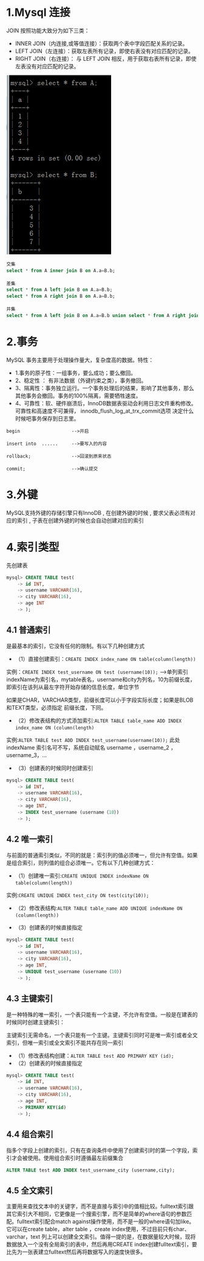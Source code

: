 # 1.Mysql 连接
JOIN 按照功能大致分为如下三类：

* INNER JOIN（内连接,或等值连接）：获取两个表中字段匹配关系的记录。
* LEFT JOIN（左连接）：获取左表所有记录，即使右表没有对应匹配的记录。
* RIGHT JOIN（右连接）： 与 LEFT JOIN 相反，用于获取右表所有记录，即使左表没有对应匹配的记录。

![Mysql 连接](image/03_01.jpg)

```sql
交集
select * from A inner join B on A.a=B.b;

差集
select * from A left join B on A.a=B.b;
select * from A right join B on A.a=B.b;

并集
select * from A left join B on A.a=B.b union select * from A right join B on A.a=B.b;
```

# 2.事务
MySQL 事务主要用于处理操作量大，复杂度高的数据。特性：　

* 1.事务的原子性：一组事务，要么成功；要么撤回。
* 2、稳定性 ： 有非法数据（外键约束之类），事务撤回。
* 3、隔离性：事务独立运行。一个事务处理后的结果，影响了其他事务，那么其他事务会撤回。事务的100%隔离，需要牺牲速度。
* 4、可靠性：软、硬件崩溃后，InnoDB数据表驱动会利用日志文件重构修改。可靠性和高速度不可兼得， innodb_flush_log_at_trx_commit选项 决定什么时候吧事务保存到日志里。

```
begin                   -->开启

insert into  ......     -->要写入的内容

rollback;               -->回滚到原来状态

commit;                 -->确认提交
```

# 3.外键
MySQL支持外键的存储引擎只有InnoDB , 在创建外键的时候 , 要求父表必须有对应的索引 , 子表在创建外键的时候也会自动创建对应的索引

# 4.索引类型
先创建表

```sql
mysql> CREATE TABLE test(
    -> id INT,
    -> username VARCHAR(16),
    -> city VARCHAR(16),
    -> age INT
    -> );
```

## 4.1 普通索引

是最基本的索引，它没有任何的限制。有以下几种创建方式

* （1）直接创建索引：`CREATE INDEX index_name ON table(column(length))`

实例：`CREATE INDEX test_username ON test (username(10));` -->单列索引
indexName为索引名，mytable表名，username和city为列名，10为前缀长度，即索引在该列从最左字符开始存储的信息长度，单位字节

如果是CHAR，VARCHAR类型，前缀长度可以小于字段实际长度；如果是BLOB和TEXT类型，必须指定 前缀长度，下同。

* （2）修改表结构的方式添加索引:`ALTER TABLE table_name ADD INDEX index_name ON (column(length)`

实例:`ALTER TABLE test ADD INDEX test_username(username(10));`
此处 indexName 索引名可不写，系统自动赋名 username ，username_2 ，username_3，...

* （3）创建表的时候同时创建索引

```sql
mysql> CREATE TABLE test(
    -> id INT,
    -> username VARCHAR(16),
    -> city VARCHAR(16),
    -> age INT,
    -> INDEX test_username (username（10）)
    -> );
```

## 4.2 唯一索引
与前面的普通索引类似，不同的就是：索引列的值必须唯一，但允许有空值。如果是组合索引，则列值的组合必须唯一。它有以下几种创建方式：

* （1）创建唯一索引:`CREATE UNIQUE INDEX indexName ON table(column(length))`

实例:`CREATE UNIQUE INDEX test_city ON test(city(10));`

* （2）修改表结构:`ALTER TABLE table_name ADD UNIQUE indexName ON (column(length))`

* （3）创建表的时候直接指定

```sql
mysql> CREATE TABLE test(
    -> id INT,
    -> username VARCHAR(16),
    -> city VARCHAR(16),
    -> age INT,
    -> UNIQUE test_username (username（10）)
    -> );
```

## 4.3 主键索引
是一种特殊的唯一索引，一个表只能有一个主键，不允许有空值。一般是在建表的时候同时创建主键索引：

主键索引无需命名，一个表只能有一个主键。主键索引同时可是唯一索引或者全文索引，但唯一索引或全文索引不能共存在同一索引

* （1）修改表结构创建：`ALTER TABLE test ADD PRIMARY KEY (id);`
* （2）创建表的时候直接指定

```sql
mysql> CREATE TABLE test(
    -> id INT,
    -> username VARCHAR(16),
    -> city VARCHAR(16),
    -> age INT,
    -> PRIMARY KEY(id)
    -> );
```

## 4.4 组合索引
指多个字段上创建的索引，只有在查询条件中使用了创建索引时的第一个字段，索引才会被使用。使用组合索引时遵循最左前缀集合

```sql
ALTER TABLE test ADD INDEX test_username_city (username,city);
```

## 4.5 全文索引
主要用来查找文本中的关键字，而不是直接与索引中的值相比较。fulltext索引跟其它索引大不相同，它更像是一个搜索引擎，而不是简单的where语句的参数匹配。fulltext索引配合match against操作使用，而不是一般的where语句加like。它可以在create table，alter table ，create index使用，不过目前只有char、varchar，text 列上可以创建全文索引。值得一提的是，在数据量较大时候，现将数据放入一个没有全局索引的表中，然后再用CREATE index创建fulltext索引，要比先为一张表建立fulltext然后再将数据写入的速度快很多。